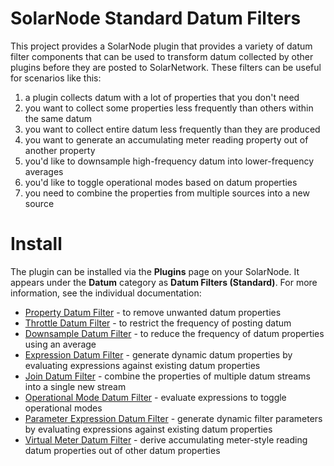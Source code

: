# SolarNode Standard Datum Filters

This project provides a SolarNode plugin that provides a variety of datum filter components that can
be used to transform datum collected by other plugins before they are posted to SolarNetwork. These
filters can be useful for scenarios like this:

 1. a plugin collects datum with a lot of properties that you don't need
 2. you want to collect some properties less frequently than others within the same datum
 3. you want to collect entire datum less frequently than they are produced
 4. you want to generate an accumulating meter reading property out of another property
 5. you'd like to downsample high-frequency datum into lower-frequency averages
 6. you'd like to toggle operational modes based on datum properties
 7. you need to combine the properties from multiple sources into a new source

# Install

The plugin can be installed via the **Plugins** page on your SolarNode. It appears under the
**Datum** category as **Datum Filters (Standard)**. For more information, see the individual
documentation:

 * [Property Datum Filter](README-Property.md) - to remove unwanted datum properties
 * [Throttle Datum Filter](README-Throttle.md) - to restrict the frequency of posting datum
 * [Downsample Datum Filter](README-Downsample.md) - to reduce the frequency of datum properties 
   using an average
 * [Expression Datum Filter](README-Expression.md) - generate dynamic datum properties by evaluating
   expressions against existing datum properties
 * [Join Datum Filter](README-Join.md) - combine the properties of multiple datum streams into a
   single new stream
 * [Operational Mode Datum Filter](README-OpMode.md) - evaluate expressions to toggle operational
   modes
 * [Parameter Expression Datum Filter](README-Parameter.md) - generate dynamic filter parameters
   by evaluating expressions against existing datum properties
 * [Virtual Meter Datum Filter](README-VirtualMeter.md) - derive accumulating meter-style reading
   datum properties out of other datum properties
